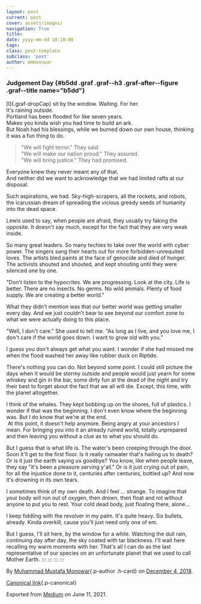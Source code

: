 ```yaml
---
layout: post
current: post
cover: assets/images/
navigation: True
title: 
date: yyyy-mm-dd 10:18:00
tags: 
class: post-template
subclass: 'post'
author: mmmonowar
---
```


### Judgement Day {#b5dd .graf .graf--h3 .graf-after--figure .graf--title name="b5dd"}

[I]{.graf-dropCap} sit by the window. Waiting. For her.\
It's raining outside.\
Portland has been flooded for like seven years.\
Makes you kinda wish you had time to build an ark.\
But Noah had his blessings, while we burned down our own house, thinking
it was a fun thing to do.

> "We will fight terror." They said.\
> "We will make our nation proud." They assured.\
> "We will bring justice." They had promised.

Everyone knew they never meant any of that.\
And neither did we want to acknowledge that we had limited rafts at our
disposal.

Such aspirations, we had. Sky-high-scrapers, all the rockets, and
robots, the icarussian dream of spreading the vicious greedy seeds of
humanity into the dead space.

Lewis used to say, when people are afraid, they usually try faking the
opposite. It doesn't say much, except for the fact that they are very
weak inside.

So many great leaders. So many techies to take over the world with cyber
power. The singers sang their hearts out for more forbidden-unrequited
loves. The artists bled paints at the face of genocide and died of
hunger. The activists shouted and shouted, and kept shouting until they
were silenced one by one.

"Don't listen to the hypocrites. We are progressing. Look at the city.
Life is better. There are no insects. No germs. No wild animals. Plenty
of food supply. We are creating a better world."

What they didn't mention was that our better world was getting smaller
every day. And we just couldn't bear to see beyond our comfort zone to
what we were actually doing to this place.

"Well, I don't care." She used to tell me. "As long as I live, and you
love me, I don't care if the world goes down. I want to grow old with
you."

I guess you don't always get what you want. I wonder if she had missed
me when the flood washed her away like rubber duck on Riptide.

There's nothing you can do. Not beyond some point. I could still picture
the days when it would be stormy outside and people would just yearn for
some whiskey and gin in the bar, some dirty fun at the dead of the night
and try their best to forget about the fact that we all will die.
Except, this time, with the planet altogether.

I think of the whales. They kept bobbing up on the shores, full of
plastics. I wonder if that was the beginning. I don't even know where
the beginning was. But I do know that we're at the end. \
 At this point, it doesn't help anymore. Being angry at your ancestors I
mean. For bringing you into it an already ruined world, totally
unprepared and then leaving you without a clue as to what you should do.

But I guess that is what life is. The water's been creeping through the
door. Soon it'll get to the first floor. Is it really rainwater that's
hailing us to death? Or is it just the earth saying us goodbye? You
know, like when people leave, they say "it's been a pleasure serving
y'all." Or is it just crying out of pain, for all the injustice done to
it, centuries after centuries, bottled up? And now it's drowning in its
own tears.

I sometimes think of my own death. And I feel ... strange. To imagine
that your body will run out of oxygen, then drown, then float and rot
without anyone to put you to rest. Your cold dead body, just floating
there, alone...

I keep fiddling with the revolver in my palm. It's quite heavy. Six
bullets, already. Kinda overkill, cause you'll just need only one of em.

But I guess, I'll sit here, by the window for a while. Watching the dull
rain, continuing day after day, the sky coated with tar blackness. I'll
wait here recalling my warm moments with her. That's all I can do as the
last representative of our species on an unfortunate planet that we used
to call Mother Earth.
:::
:::
:::
:::

By [Muhammad Mustafa Monowar](https://medium.com/@mmmonowar){.p-author
.h-card} on [December 4, 2018](https://medium.com/p/df6a92847d45).

[Canonical
link](https://medium.com/@mmmonowar/judgement-day-df6a92847d45){.p-canonical}

Exported from [Medium](https://medium.com) on June 11, 2021.
